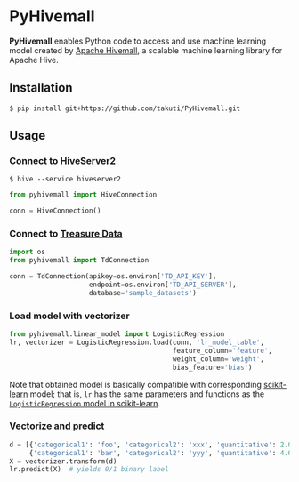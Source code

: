 PyHivemall
===

**PyHivemall** enables Python code to access and use machine learning model created by [Apache Hivemall](https://github.com/apache/incubator-hivemall), a scalable machine learning library for Apache Hive.

## Installation

```
$ pip install git+https://github.com/takuti/PyHivemall.git
```

## Usage

### Connect to [HiveServer2](https://cwiki.apache.org/confluence/display/Hive/Setting+Up+HiveServer2)

```
$ hive --service hiveserver2
```

```py
from pyhivemall import HiveConnection

conn = HiveConnection()
```

### Connect to [Treasure Data](https://www.treasuredata.com/live-data-platform/)

```py
import os
from pyhivemall import TdConnection

conn = TdConnection(apikey=os.environ['TD_API_KEY'],
                    endpoint=os.environ['TD_API_SERVER'],
                    database='sample_datasets')
```

### Load model with vectorizer

```py
from pyhivemall.linear_model import LogisticRegression
lr, vectorizer = LogisticRegression.load(conn, 'lr_model_table',
                                         feature_column='feature',
                                         weight_column='weight',
                                         bias_feature='bias')
```

Note that obtained model is basically compatible with corresponding [scikit-learn](http://scikit-learn.org/) model; that is, `lr` has the same parameters and functions as the [`LogisticRegression` model in scikit-learn](http://scikit-learn.org/stable/modules/generated/sklearn.linear_model.LogisticRegression.html).

### Vectorize and predict

```py
d = [{'categorical1': 'foo', 'categorical2': 'xxx', 'quantitative': 2.0},
     {'categorical1': 'bar', 'categorical2': 'yyy', 'quantitative': 4.0}]
X = vectorizer.transform(d)
lr.predict(X)  # yields 0/1 binary label
```